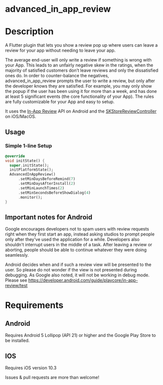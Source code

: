 # advanced_in_app_review

# Description
A Flutter plugin that lets you show a review pop up where users can leave a review for your app without needing to leave your app.

The average end-user will only write a review if something is wrong with your App. This leads to an unfairly negative skew in the ratings, when the majority of satisfied customers don’t leave reviews and only the dissatisfied ones do. In order to counter-balance the negatives, advanced_in_app_review prompts the user to write a review, but only after the developer knows they are satisfied. For example, you may only show the popup if the user has been using it for more than a week, and has done at least 5 significant events (the core functionality of your App). The rules are fully customizable for your App and easy to setup.

It uses the [In-App Review](https://developer.android.com/guide/playcore/in-app-review) API on Android and the [SKStoreReviewController](https://developer.apple.com/documentation/storekit/skstorereviewcontroller) on iOS/MacOS.

## Usage

### Simple 1-line Setup

```dart
@override
void initState() {
  super.initState();
  initPlatformState();
  AdvancedInAppReview()
      .setMinDaysBeforeRemind(7)
      .setMinDaysAfterInstall(2)
      .setMinLaunchTimes(2)
      .setMinSecondsBeforeShowDialog(4)
      .monitor();
}
```

## Important notes for Android

Google encourages developers not to spam users with review requests right when they first start an app, instead asking studios to prompt people only after they've used the application for a while. Developers also shouldn't interrupt users in the middle of a task. After leaving a review or aborting, people should be able to continue whatever they were doing seamlessly.

Android decides when and if such a review view will be presented to the user. So please do not wonder if the view is not presented during debugging. As Google also noted, it will not be working in debug mode. Please see https://developer.android.com/guide/playcore/in-app-review/test

# Requirements
## Android
Requires Android 5 Lollipop (API 21) or higher and the Google Play Store to be installed.
## IOS
Requires iOS version 10.3

Issues & pull requests are more than welcome!
